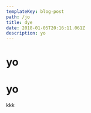 ```yaml
---
templateKey: blog-post
path: /jo
title: dye
date: 2018-01-05T20:16:11.061Z
description: yo
---
```

# yo

# yo

kkk
